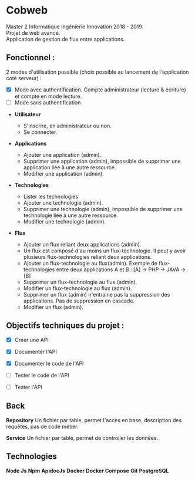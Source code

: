 # Cobweb
Master 2 Informatique Ingénierie Innovation 2018 - 2019.  
Projet de web avancé.  
Application de gestion de flux entre applications.  

## Fonctionnel :
2 modes d'utilisation possible (choix possible au lancement de l'application coté serveur) :
- [x] Mode avec authentification. Compte administrateur (lecture & écriture) et compte en mode lecture.
- [ ] Mode sans authentification

- **Utilisateur**
    - S'inscrire, en administrateur ou non.
    - Se connecter.

- **Applications**
    - Ajouter une application (admin).
    - Supprimer une application (admin), impossible de supprimer une application liée à une autre ressource.
    - Modifier une application (admin).

- **Technologies**
    - Lister les technologies
    - Ajouter une technologie (admin).
    - Supprimer une technologie (admin), impossible de supprimer une technologie liée à une autre ressource.
    - Modifier une technologie (admin).

- **Flux**
    - Ajouter un flux reliant deux applications (admin).
    - Un flux est composé d'au moins un flux-technologie. Il peut y avoir plusieurs flux-technologies reliant deux applications.
    - Ajouter un flux-technologie au flux(admin). Exemple de flux-technologies entre deux applications A et B : [A] -> PHP -> JAVA -> [B] 
    - Supprimer un flux-technologie au flux (admin).
    - Modifier un flux-technologie au flux (admin).
    - Supprimer un flux (admin) n'entraine pas la suppression des applications. Pas de suppression en cascade.
    - Modifier un flux (admin).

## Objectifs techniques du projet : 
- [x] Créer une API
- [x] Documenter l'API
- [x] Documenter le code de l'API
- [ ] Tester le code de l'API
- [ ] Tester l'API


## Back
 **Repository**
 Un fichier par table, permet l'accès en base, description des requêtes, pas de code métier.

 **Service**
 Un fichier par table, permet de controller les données.


## Technologies
**Node Js**
**Npm**
**ApidocJs**
**Docker**
**Docker Compose**
**Git**
**PostgreSQL**
